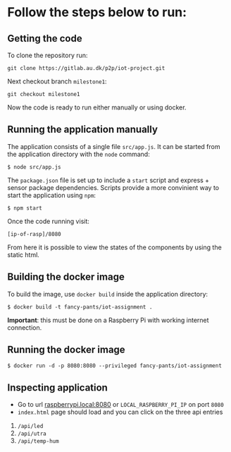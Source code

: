 # Follow the steps below to run:


## Getting the code

To clone the repository run:

```
git clone https://gitlab.au.dk/p2p/iot-project.git
```


Next checkout branch `milestone1`:

```
git checkout milestone1
```

Now the code is ready to run either manually or using docker.


## Running the application manually

The application consists of a single file `src/app.js`. It can be started from
the application directory with the `node` command:

```
$ node src/app.js
```

The `package.json` file is set up to include a `start` script and express + sensor
package dependencies. Scripts provide a more convinient way to start the application
using `npm`:

```
$ npm start
```

Once the code running visit:
```
[ip-of-rasp]/8080
```
From here it is possible to view the states of the components by using the static html.


## Building the docker image

To build the image, use `docker build` inside the application directory:

```
$ docker build -t fancy-pants/iot-assignment .
```

**Important**: this must be done on a Raspberry Pi with working internet connection.

## Running the docker image

```
$ docker run -d -p 8080:8080 --privileged fancy-pants/iot-assignment
```

## Inspecting application

- Go to url [raspberrypi.local:8080](http://raspberrypi.local:8080/) or `LOCAL_RASPBERRY_PI_IP` on port `8080`
- `index.html` page should load and you can click on the three api entries
1. `/api/led`
2. `/api/utra`
3. `/api/temp-hum`